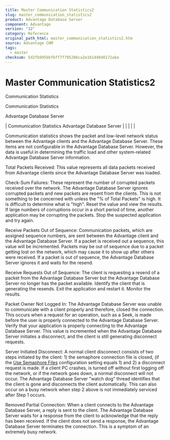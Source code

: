 ```yaml
---
title: Master Communication Statistics2
slug: master_communication_statistics2
product: Advantage Database Server
component: Advantage
version: "12"
category: Reference
original_path_html: master_communication_statistics2.htm
source: Advantage CHM
tags:
  - master
checksum: 5d2fb995bbf6ff7f795286ca2e1b144048172aba
---
```


# Master Communication Statistics2

Communication Statistics

Communication Statistics

Advantage Database Server

| Communication Statistics  Advantage Database Server |  |  |  |  |

Communication statistics shows the packet and low-level network status between the Advantage clients and the Advantage Database Server. These items are not configurable in the Advantage Database Server. However, the data is useful in determining the traffic load and other system-related Advantage Database Server information.

Total Packets Received: This value represents all data packets received from Advantage clients since the Advantage Database Server was loaded.

Check-Sum Failures: These represent the number of corrupted packets received over the network. The Advantage Database Server ignores corrupted packets and new packets are resent from the clients. This is not something to be concerned with unless the "% of Total Packets" is high. It is difficult to determine what is "high". Reset the value <F10> and view the results. If large numbers of corruptions occur in a short period of time, another application may be corrupting the packets. Stop the suspected application and try again.

Receive Packets Out of Sequence: Communication packets, which are assigned sequence numbers, are sent between the Advantage client and the Advantage Database Server. If a packet is received out a sequence, this value will be incremented. Packets may be out of sequence due to a packet getting lost on the network, which may cause it to show up after others were received. If a packet is out of sequence, the Advantage Database Server ignores it and waits for the resend.

Receive Requests Out of Sequence: The client is requesting a resend of a packet from the Advantage Database Server but the Advantage Database Server no longer has the packet available. Identify the client that is generating the resends. Exit the application and restart it. Monitor the results.

Packet Owner Not Logged In: The Advantage Database Server was unable to communicate with a client properly and therefore, closed the connection. This occurs when a request for an operation, such as a Seek, is made before the user is properly connected to the Advantage Database Server. Verify that your application is properly connecting to the Advantage Database Server. This value is incremented when the Advantage Database Server initiates a disconnect, and the client is still generating disconnect requests.

Server Initiated Disconnect: A normal client disconnect consists of two steps initiated by the client: 1) the semaphore connection file is closed, (if the [Use Semaphore Files](master_use_semaphore_files.md) configuration setting equals 1) and 2) a disconnect request is made. If a client PC crashes, is turned off without first logging off the network, or if the network goes down, a normal disconnect will not occur. The Advantage Database Server "watch dog" thread identifies that the client is gone and disconnects the client automatically. This can also occur on a busy network when step 2 above is not immediately serviced after Step 1 occurs.

Removed Partial Connection: When a client connects to the Advantage Database Server, a reply is sent to the client. The Advantage Database Server waits for a response from the client to acknowledge that the reply has been received. If the client does not send a response, the Advantage Database Server terminates the connection. This is a symptom of an extremely busy network.
